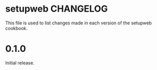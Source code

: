 # setupweb CHANGELOG

This file is used to list changes made in each version of the setupweb cookbook.

# 0.1.0

Initial release.
